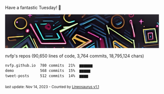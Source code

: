 Have a fantastic Tuesday! 🌹

![banner](https://github.com/nvfp/nvfp/raw/main/assets/banner.jpg)

nvfp's repos (90,650 lines of code, 3,764 commits, 18,795,124 chars)

```txt
nvfp.github.io  780 commits  21%  ▆▆▆▆▆▆
demo            568 commits  15%  ▆▆▆▆▆
tweet-posts     512 commits  14%  ▆▆▆▆
```

<sub>last update: Nov 14, 2023 - Counted by [Lineosaurus v1.1](https://github.com/Lineosaurus/Lineosaurus)</sub>